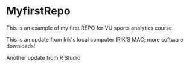 # MyfirstRepo
This is an example of my first REPO for VU sports analytics course

This is an update from Irik's local computer IRIK'S MAC; more software downloads!

Another update from R Studio
